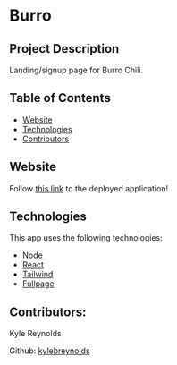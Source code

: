 # Burro


## Project Description

Landing/signup page for Burro Chili.

## Table of Contents

- [Website](#website)
- [Technologies](#technologies)
- [Contributors](#contributors)

## Website

Follow [this link](https://burrochili.herokuapp.com/) to the deployed application!

## Technologies

This app uses the following technologies:

- [Node](https://nodejs.org/en/)
- [React](https://reactjs.org/)
- [Tailwind](https://tailwindcss.com/)
- [Fullpage](https://alvarotrigo.com/fullPage/)


## Contributors:

Kyle Reynolds

Github: [kylebreynolds](https://github.com/kylebreynolds)